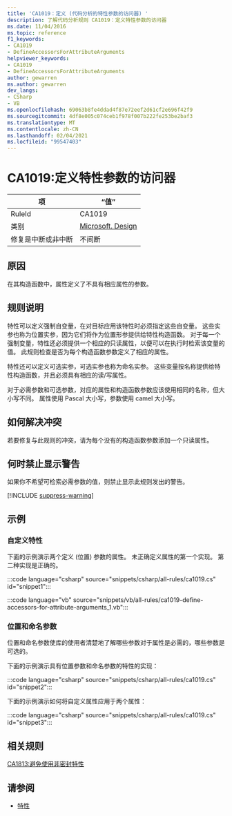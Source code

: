 ```yaml
---
title: 'CA1019：定义 (代码分析的特性参数的访问器) '
description: 了解代码分析规则 CA1019：定义特性参数的访问器
ms.date: 11/04/2016
ms.topic: reference
f1_keywords:
- CA1019
- DefineAccessorsForAttributeArguments
helpviewer_keywords:
- CA1019
- DefineAccessorsForAttributeArguments
author: gewarren
ms.author: gewarren
dev_langs:
- CSharp
- VB
ms.openlocfilehash: 69063b8fe4ddad4f87e72eef2d61cf2e696f42f9
ms.sourcegitcommit: 4df8e005c074ceb1f978f007b222fe253be2baf3
ms.translationtype: MT
ms.contentlocale: zh-CN
ms.lasthandoff: 02/04/2021
ms.locfileid: "99547403"
---
```

# <a name="ca1019-define-accessors-for-attribute-arguments"></a>CA1019:定义特性参数的访问器

| 项                                     | “值”            |
|------------------------------------------|------------------|
| RuleId                                   | CA1019           |
| 类别                                 | [Microsoft. Design](design-warnings.md) |
| 修复是中断或非中断 | 不间断     |

## <a name="cause"></a>原因

在其构造函数中，属性定义了不具有相应属性的参数。

## <a name="rule-description"></a>规则说明

特性可以定义强制自变量，在对目标应用该特性时必须指定这些自变量。 这些实参也称为位置实参，因为它们将作为位置形参提供给特性构造函数。 对于每一个强制变量，特性还必须提供一个相应的只读属性，以便可以在执行时检索该变量的值。 此规则检查是否为每个构造函数参数定义了相应的属性。

特性还可以定义可选实参，可选实参也称为命名实参。 这些变量按名称提供给特性构造函数，并且必须具有相应的读/写属性。

对于必需参数和可选参数，对应的属性和构造函数参数应该使用相同的名称，但大小写不同。 属性使用 Pascal 大小写，参数使用 camel 大小写。

## <a name="how-to-fix-violations"></a>如何解决冲突

若要修复与此规则的冲突，请为每个没有的构造函数参数添加一个只读属性。

## <a name="when-to-suppress-warnings"></a>何时禁止显示警告

如果你不希望可检索必需参数的值，则禁止显示此规则发出的警告。

[!INCLUDE [suppress-warning](../../../../includes/code-analysis/suppress-warning.md)]

## <a name="examples"></a>示例

### <a name="custom-attributes"></a>自定义特性

下面的示例演示两个定义 (位置) 参数的属性。 未正确定义属性的第一个实现。 第二种实现是正确的。

:::code language="csharp" source="snippets/csharp/all-rules/ca1019.cs" id="snippet1":::

:::code language="vb" source="snippets/vb/all-rules/ca1019-define-accessors-for-attribute-arguments_1.vb":::

### <a name="positional-and-named-arguments"></a>位置和命名参数

位置和命名参数使库的使用者清楚地了解哪些参数对于属性是必需的，哪些参数是可选的。

下面的示例演示具有位置参数和命名参数的特性的实现：

:::code language="csharp" source="snippets/csharp/all-rules/ca1019.cs" id="snippet2":::

下面的示例演示如何将自定义属性应用于两个属性：

:::code language="csharp" source="snippets/csharp/all-rules/ca1019.cs" id="snippet3":::

## <a name="related-rules"></a>相关规则

[CA1813:避免使用非密封特性](ca1813.md)

## <a name="see-also"></a>请参阅

- [特性](../../../standard/design-guidelines/attributes.md)
